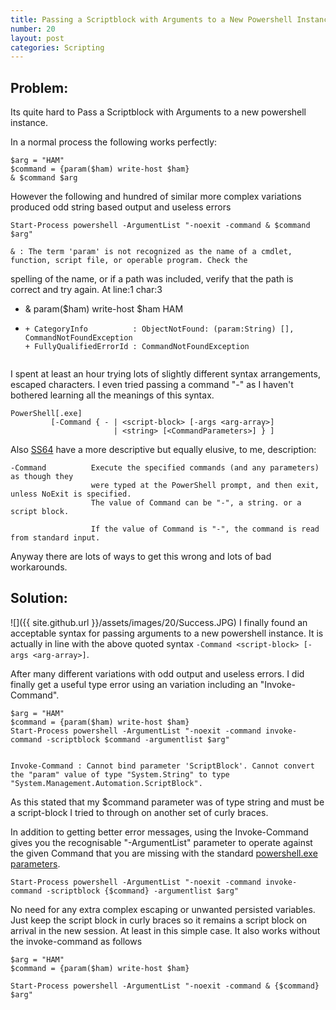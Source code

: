 ```yaml
---
title: Passing a Scriptblock with Arguments to a New Powershell Instance
number: 20
layout: post
categories: Scripting
---
```


## Problem:
Its quite hard to Pass a Scriptblock with Arguments to a new powershell instance.  

In a normal process the following works perfectly:

    $arg = "HAM"
    $command = {param($ham) write-host $ham}
    & $command $arg

However the following and hundred of similar more complex variations produced odd string based output and useless errors

    Start-Process powershell -ArgumentList "-noexit -command & $command $arg"

    & : The term 'param' is not recognized as the name of a cmdlet, function, script file, or operable program. Check the
spelling of the name, or if a path was included, verify that the path is correct and try again.
At line:1 char:3
+ & param($ham) write-host $ham HAM
+   ~~~~~
    + CategoryInfo          : ObjectNotFound: (param:String) [], CommandNotFoundException
    + FullyQualifiedErrorId : CommandNotFoundException


I spent at least an hour trying lots of slightly different syntax arrangements, escaped characters.  I even tried passing a command "-" as I haven't bothered learning all the meanings of this syntax.

    PowerShell[.exe]
             [-Command { - | <script-block> [-args <arg-array>]
                           | <string> [<CommandParameters>] } ]

Also [SS64](https://ss64.com/ps/powershell.html) have a more descriptive but equally elusive, to me, description:

    -Command          Execute the specified commands (and any parameters) as though they
                      were typed at the PowerShell prompt, and then exit, unless NoExit is specified.
                      The value of Command can be "-", a string. or a script block.

                      If the value of Command is "-", the command is read from standard input.


Anyway there are lots of ways to get this wrong and lots of bad workarounds.



## Solution:
![]({{ site.github.url }}/assets/images/20/Success.JPG)
I finally found an acceptable syntax for passing arguments to a new powershell instance.  It is actually in line with the above quoted syntax `-Command <script-block> [-args <arg-array>]`.  

After many different variations with odd output and useless errors. I did finally get a useful type error using an variation including an "Invoke-Command".

    $arg = "HAM"
    $command = {param($ham) write-host $ham}
    Start-Process powershell -ArgumentList "-noexit -command invoke-command -scriptblock $command -argumentlist $arg"


    Invoke-Command : Cannot bind parameter 'ScriptBlock'. Cannot convert the "param" value of type "System.String" to type
    "System.Management.Automation.ScriptBlock".


As this stated that my $command parameter was of type string and must be a script-block I tried to through on another set of curly braces.

In addition to getting better error messages, using the Invoke-Command gives you the recognisable "-ArgumentList" parameter to operate against the given Command that you are missing with the standard [powershell.exe parameters](https://docs.microsoft.com/en-us/powershell/scripting/core-powershell/console/powershell.exe-command-line-help?view=powershell-5.1).

    Start-Process powershell -ArgumentList "-noexit -command invoke-command -scriptblock {$command} -argumentlist $arg"

No need for any extra complex escaping or unwanted persisted variables.  Just keep the script block in curly braces so it remains a script block on arrival in the new session.  At least in this simple case.  It also works without the invoke-command as follows

    $arg = "HAM"
    $command = {param($ham) write-host $ham}

    Start-Process powershell -ArgumentList "-noexit -command & {$command}  $arg"
